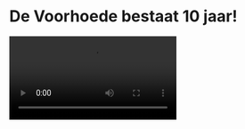 
<!-- Geef je project een titel en schrijf in één zin wat het is -->
# De Voorhoede bestaat 10 jaar!

<video src="titlevideo.mp4">

## Beschrijving
<!-- In de Beschrijving staat hoe je project er uit ziet, hoe het werkt en wat je er mee kan. -->
<!-- Voeg een mooie poster visual toe 📸 -->
<!-- Voeg een link toe naar Github Pages 🌐-->

De Voorhoede is een echt front-end bedrijf dat gebruik maakt van de meeste innovatieve tools en technieken. In 2012 opgericht en inmiddels 2 kantoren in Amsterdam en Delft.

Deze website bestaat uit een one-pager om het 10 jarig bestaan van de Voorhoede de vieren. Kijk rond en kom meer te weten te komen over het ontstaan van de Voorhoede. Hoe is de Voorhoede gestart? En waar staan ze voor? 


## Kenmerken
<!-- Bij Kenmerken staat welke technieken zijn gebruikt en hoe. Wat is de HTML structuur? Wat zijn de belangrijkste dingen in CSS? Wat is er met JS gedaan en hoe? -->
Gemaakt met HTML en CSS. Extra gelet op het gebruik van utility classes en custom properties. Wat leuke animaties om de header aan te kleden.

## Licentie

![GNU GPL V3](https://www.gnu.org/graphics/gplv3-127x51.png)

This work is licensed under [GNU GPLv3](./LICENSE).

